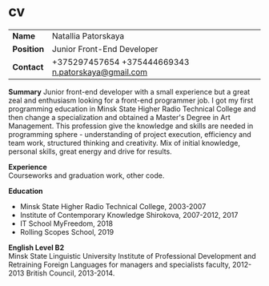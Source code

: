 # cv

| | |
|--|--|
| **Name** | Natallia Patorskaya |
| **Position** | Junior Front-End Developer |
| **Contact** | +375297457654 +375444669343 n.patorskaya@gmail.com|

**Summary** 
Junior front-end developer with a small experience but a great zeal and 
enthusiasm looking for a front-end programmer job. I got my first 
programming education in Minsk State Higher Radio Technical College and 
then change a specialization and obtained a Master's Degree in Art 
Management. This profession give the knowledge and skills are needed in 
programming sphere - understanding of project execution, efficiency and 
team work, structured thinking and creativity. Mix of initial knowledge, 
personal skills, great energy and drive for results. 

**Experience**  
Сourseworks and graduation work, other code. 

**Education**   

 - Minsk State Higher Radio Technical College, 2003-2007
 - Institute of Contemporary Knowledge Shirokova, 2007-2012, 2017
 - IT School MyFreedom, 2018
 - Rolling Scopes School, 2019 
 
**English Level B2**  
Minsk State Linguistic University
Institute of Professional Development and Retraining
Foreign Languages for managers and specialists faculty, 2012-2013
British Council, 2013-2014.
